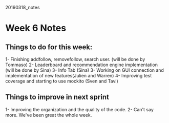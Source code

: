 20190318_notes
# Week 6 Notes


## Things to do for this week:

1- Finishing addfollow, removefollow, search user. (will be done by Tommaso)
2- Leaderboard and recommendation engine implementation (will be done by Sina)
3- Info Tab (Sina)
3- Working on GUI connection and implementation of new features(Julien and Warren)
4- Improving test coverage and starting to use mockito (Sven and Tavi)

## Things to improve in next sprint

1- Improving the organization and the quality of the code.
2- Can't say more. We've been great the whole week.  